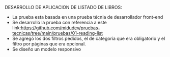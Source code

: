 DESARROLLO DE APLICACION DE LISTADO DE LIBROS:
- La prueba esta basada en una prueba técnia de desarrollador front-end
- Se desarrolló la prueba con referencia a este link:https://github.com/midudev/pruebas-tecnicas/tree/main/pruebas/01-reading-list
- Se agregó los dos filtros pedidos, el de categoría que era obligatorio y el filtro por páginas que era opcional.
- Se diseño un modelo responsivo
